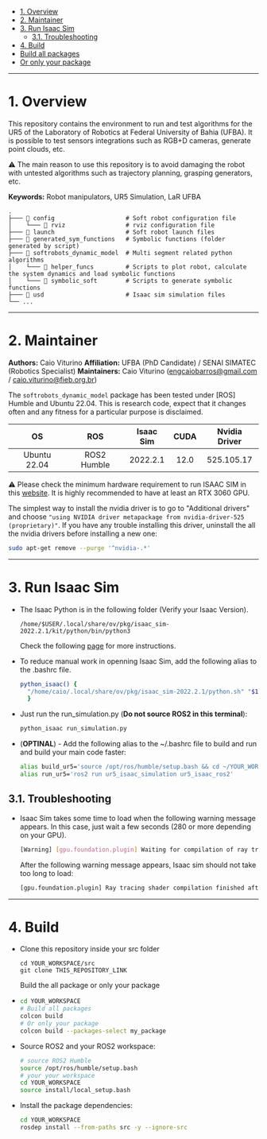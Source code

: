 - [1. Overview](#1-overview)
- [2. Maintainer](#2-maintainer)
- [3. Run Isaac Sim](#3-run-isaac-sim)
  - [3.1. Troubleshooting](#31-troubleshooting)
- [4. Build](#4-build)
- [Build all packages](#build-all-packages)
- [Or only your package](#or-only-your-package)


---
<a name="overview"></a>
# 1. Overview

This repository contains the environment to run and test algorithms for the UR5 of the Laboratory of Robotics at Federal University of Bahia (UFBA). It is possible to test sensors integrations such as RGB+D cameras, generate point clouds, etc.

⚠️ The main reason to use this repository is to avoid damaging the robot with untested algorithms such as trajectory planning, grasping generators, etc.


**Keywords:** Robot manipulators, UR5 Simulation, LaR UFBA


```
.
├─── 📂 config                    # Soft robot configuration file
│    └─── 📂 rviz                 # rviz configuration file
├─── 📂 launch                    # Soft robot launch files
├─── 📂 generated_sym_functions   # Symbolic functions (folder generated by script)
├─── 📂 softrobots_dynamic_model  # Multi segment related python algorithms
│    └─── 📂 helper_funcs         # Scripts to plot robot, calculate the system dynamics and load symbolic functions
│    └─── 📂 symbolic_soft        # Scripts to generate symbolic functions
├─── 📂 usd                       # Isaac sim simulation files
└── ...
```

---
<a name="maintainer"></a>
# 2. Maintainer

**Authors:** Caio Viturino
**Affiliation:** UFBA (PhD Candidate) / SENAI SIMATEC (Robotics Specialist)
**Maintainers:** Caio Viturino (engcaiobarros@gmail.com / caio.viturino@fieb.org.br)

The `softrobots_dynamic_model` package has been tested under [ROS] Humble and Ubuntu 22.04. This is research code, expect that it changes often and any fitness for a particular purpose is disclaimed.

| OS | ROS | Isaac Sim | CUDA | Nvidia Driver |
| :---: | :---: | :---: | :---: | :---: |
| Ubuntu 22.04 | ROS2 Humble | 2022.2.1 | 12.0 | 525.105.17

⚠️ Please check the minimum hardware requirement to run ISAAC SIM in this [website](https://docs.omniverse.nvidia.com/app_isaacsim/app_isaacsim/requirements.html#isaac-sim-short-system-requirements). It is highly recommended to have at least an RTX 3060 GPU.

The simplest way to install the nvidia driver is to go to "Additional drivers" and choose `"using NVIDIA driver metapackage from nvidia-driver-525 (proprietary)"`. If you have any trouble installing this driver, uninstall the all the nvidia drivers before installing a new one: 
```bash
sudo apt-get remove --purge '^nvidia-.*'
```

---
# 3. Run Isaac Sim
 - The Isaac Python is in the following folder (Verify your Isaac Version).
    ```
    /home/$USER/.local/share/ov/pkg/isaac_sim-2022.2.1/kit/python/bin/python3
    ```
    Check the following [page](https://docs.omniverse.nvidia.com/app_isaacsim/app_isaacsim/manual_standalone_python.html) for more instructions.

  - To reduce manual work in openning Isaac Sim, add the following alias to the .bashrc file.
    ```bash
    python_isaac() {
      "/home/caio/.local/share/ov/pkg/isaac_sim-2022.2.1/python.sh" "$1"
      }
    ```
  
  - Just run the run_simulation.py (**Do not source ROS2 in this terminal**):
    ```bash
    python_isaac run_simulation.py
    ```
  - (**OPTINAL**) - Add the following alias to the ~/.bashrc file to build and run and build your main code faster:
    ```bash
    alias build_ur5='source /opt/ros/humble/setup.bash && cd ~/YOUR_WORKSPACE && colcon build && source install/setup.bash'
    alias run_ur5='ros2 run ur5_isaac_simulation ur5_isaac_ros2'
    ```

## 3.1. Troubleshooting
  - Isaac Sim takes some time to load when the following warning message appears. In this case, just wait a few seconds (280 or more depending on your GPU).
    ```bash
    [Warning] [gpu.foundation.plugin] Waiting for compilation of ray tracing shaders by GPU driver: 30 seconds so far
    ```
    After the following warning message appears, Isaac sim should not take too long to load:
    ```bash
    [gpu.foundation.plugin] Ray tracing shader compilation finished after 281 seconds
    ```

---
# 4. Build
 - Clone this repository inside your src folder
   ```
   cd YOUR_WORKSPACE/src
   git clone THIS_REPOSITORY_LINK
   ```
   
   Build the all package or only your package
 - ```bash
   cd YOUR_WORKSPACE
   # Build all packages
   colcon build
   # Or only your package
   colcon build --packages-select my_package
   ```
 - Source ROS2 and your ROS2 workspace:
    ```bash
    # source ROS2 Humble
    source /opt/ros/humble/setup.bash
    # your your workspace
    cd YOUR_WORKSPACE
    source install/local_setup.bash
    ```

 - Install the package dependencies:
    ```bash
    cd YOUR_WORKSPACE
    rosdep install --from-paths src -y --ignore-src
    ```
